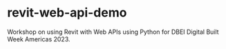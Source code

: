 # revit-web-api-demo
Workshop on using Revit with Web APIs using Python for DBEI Digital Built Week Americas 2023.
